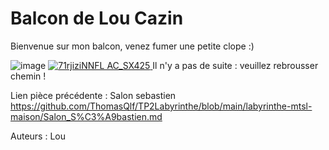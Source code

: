 # Balcon de Lou Cazin

Bienvenue sur mon balcon, venez fumer une petite clope :)

![image](https://user-images.githubusercontent.com/115231432/197831427-4e4cb3b6-da87-4dd8-b421-dd13a28f8d8a.png)
<a href="https://thibauttrarbach.github.io/TP2-Labyrinthe/jeu-heros-Jumanji/" target="_blank">
![71rjiziNNFL _AC_SX425_](https://user-images.githubusercontent.com/105215900/197855088-21a07da1-9c9e-4869-b2f8-41eeb4037ec6.png)
</a>
Il n'y a pas de suite : veuillez rebrousser chemin !
 
Lien pièce précédente : Salon sebastien https://github.com/ThomasQlf/TP2Labyrinthe/blob/main/labyrinthe-mtsl-maison/Salon_S%C3%A9bastien.md

Auteurs : Lou 

